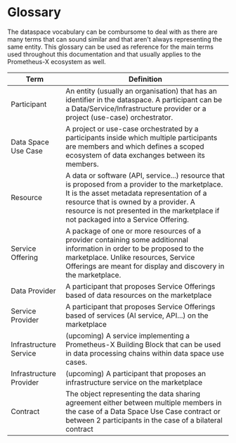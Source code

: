 # Glossary

The dataspace vocabulary can be combursome to deal with as there are many terms that can sound similar and that aren't always representing the same entity. This glossary can be used as reference for the main terms used throughout this documentation and that usually applies to the Prometheus-X ecosystem as well.

Term|Definition
|-|-|
Participant|An entity (usually an organisation) that has an identifier in the dataspace. A participant can be a Data/Service/Infrastructure provider or a project (use-case) orchestrator.
Data Space Use Case|A project or use-case orchestrated by a participants inside which multiple participants are members and which defines a scoped ecosystem of data exchanges between its members.
Resource|A data or software (API, service...) resource that is proposed from a provider to the marketplace. It is the asset metadata representation of a resource that is owned by a provider. A resource is not presented in the marketplace if not packaged into a Service Offering.
Service Offering|A package of one or more resources of a provider containing some additionnal information in order to be proposed to the marketplace. Unlike resources, Service Offerings are meant for display and discovery in the marketplace.
Data Provider|A participant that proposes Service Offerings based of data resources on the marketplace
Service Provider|A participant that proposes Service Offerings based of services (AI service, API...) on the marketplace
Infrastructure Service|(upcoming) A service implementing a Prometheus-X Building Block that can be used in data processing chains within data space use cases.
Infrastructure Provider|(upcoming) A participant that proposes an infrastructure service on the marketplace
Contract|The object representing the data sharing agreement either between multiple members in the case of a Data Space Use Case contract or between 2 participants in the case of a bilateral contract